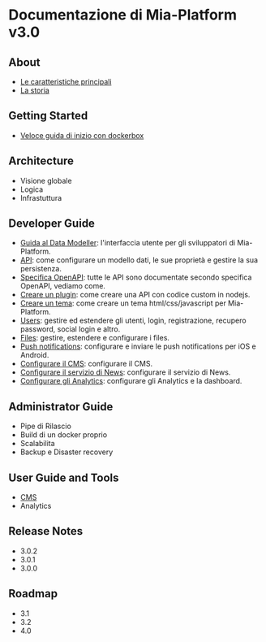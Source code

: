 # Documentazione di Mia-Platform v3.0

## About
- [Le caratteristiche principali](about/index.md)
- [La storia ](about/index.md)

## Getting Started
- [Veloce guida di inizio con dockerbox](getting_started/index.md)


## Architecture
- Visione globale
- Logica
- Infrastuttura

## Developer Guide
- [Guida al Data Modeller](developer_guide/data_modeller.md): l'interfaccia utente per gli sviluppatori di Mia-Platform.
- [API](developer_guide/api.md): come configurare un modello dati, le sue proprietà e gestire la sua persistenza.
- [Specifica OpenAPI](developer_guide/openapi.md): tutte le API sono documentate secondo specifica OpenAPI, vediamo come.
- [Creare un plugin](developer_guide/plugin.md): come creare una API con codice custom in nodejs.
- [Creare un tema](developer_guide/theme.md): come creare un tema html/css/javascript per Mia-Platform.
- [Users](developer_guide/users.md): gestire ed estendere gli utenti, login, registrazione, recupero password, social login e altro.
- [Files](developer_guide/files.md): gestire, estendere e configurare i files. 
- [Push notifications](developer_guide/push_notifications.md): configurare e inviare le push notifications per iOS e Android.
- [Configurare il CMS](developer_guide/conf_cms.md): configurare il CMS.
- [Configurare il servizio di News](developer_guide/conf_news.md): configurare il servizio di News.
- [Configurare gli Analytics](developer_guide/conf_analytics.md): configurare gli Analytics e la dashboard.

## Administrator Guide
- Pipe di Rilascio
- Build di un docker proprio
- Scalabilita
- Backup e Disaster recovery

## User Guide and Tools
- [CMS](user_guide_and_tools/cms/index.md)
- Analytics

## Release Notes
- 3.0.2
- 3.0.1
- 3.0.0

## Roadmap
- 3.1
- 3.2
- 4.0
